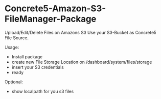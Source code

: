 Concrete5-Amazon-S3-FileManager-Package
========================
Upload/Edit/Delete Files on Amazons S3
Use your S3-Bucket as Concrete5 File Source.


Usage:
- Install package
- create new File Storage Location on /dashboard/system/files/storage
- insert your S3 credentials
- ready

Optional:
- show localpath for you s3 files